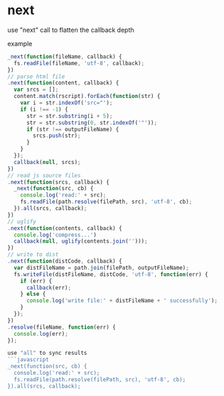 next
====

use &quot;next&quot; call to flatten the callback depth 

example
```javascript
_next(function(fileName, callback) {
  fs.readFile(fileName, 'utf-8', callback);
})
// parse html file
.next(function(content, callback) {
  var srcs = [];
  content.match(rscript).forEach(function(str) {
    var i = str.indexOf('src="');
    if (i !== -1) {       
      str = str.substring(i + 5);
      str = str.substring(0, str.indexOf('"'));
      if (str !== outputFileName) {
        srcs.push(str);
      }
    }
  });
  callback(null, srcs);
})
// read js source files
.next(function(srcs, callback) {
  _next(function(src, cb) {
    console.log('read:' + src);
    fs.readFile(path.resolve(filePath, src), 'utf-8', cb);
  }).all(srcs, callback);
})
// uglify
.next(function(contents, callback) {
  console.log('compress...')
  callback(null, uglify(contents.join('')));
})
// write to dist
.next(function(distCode, callback) {
  var distFileName = path.join(filePath, outputFileName);
  fs.writeFile(distFileName, distCode, 'utf-8', function(err) {
    if (err) {
      callback(err);
    } else {
      console.log('write file:' + distFileName + ' successfully');
    }
  });
})
.resolve(fileName, function(err) {
  console.log(err);
});

use "all" to sync results
```javascript
_next(function(src, cb) {
  console.log('read:' + src);
  fs.readFile(path.resolve(filePath, src), 'utf-8', cb);
}).all(srcs, callback);
